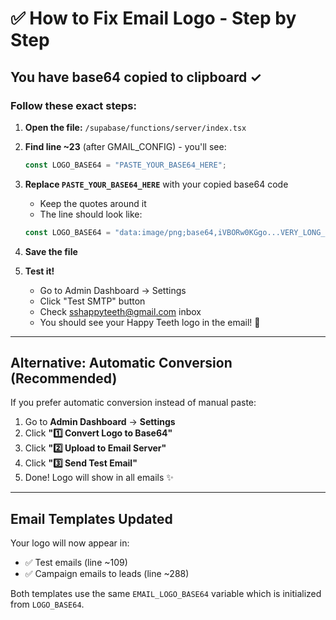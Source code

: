 # ✅ How to Fix Email Logo - Step by Step

## You have base64 copied to clipboard ✓

### Follow these exact steps:

1. **Open the file:** `/supabase/functions/server/index.tsx`

2. **Find line ~23** (after GMAIL_CONFIG) - you'll see:
   ```typescript
   const LOGO_BASE64 = "PASTE_YOUR_BASE64_HERE";
   ```

3. **Replace `PASTE_YOUR_BASE64_HERE`** with your copied base64 code
   - Keep the quotes around it
   - The line should look like:
   ```typescript
   const LOGO_BASE64 = "data:image/png;base64,iVBORw0KGgo...VERY_LONG_STRING...";
   ```

4. **Save the file**

5. **Test it!** 
   - Go to Admin Dashboard → Settings
   - Click "Test SMTP" button
   - Check sshappyteeth@gmail.com inbox
   - You should see your Happy Teeth logo in the email! 🎉

---

## Alternative: Automatic Conversion (Recommended)

If you prefer automatic conversion instead of manual paste:

1. Go to **Admin Dashboard** → **Settings**
2. Click **"1️⃣ Convert Logo to Base64"**
3. Click **"2️⃣ Upload to Email Server"**
4. Click **"3️⃣ Send Test Email"**
5. Done! Logo will show in all emails ✨

---

## Email Templates Updated

Your logo will now appear in:
- ✅ Test emails (line ~109)
- ✅ Campaign emails to leads (line ~288)

Both templates use the same `EMAIL_LOGO_BASE64` variable which is initialized from `LOGO_BASE64`.
